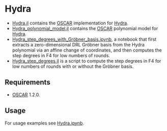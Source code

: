 # Hydra

- [Hydra.jl](./Hydra.jl) contains the [OSCAR](https://www.oscar-system.org/) implementation for [Hydra](https://doi.org/10.1007/978-3-031-30634-1_9).
- [Hydra_polynomial_model.jl](./Hydra_polynomial_model.jl) contains the [OSCAR](https://www.oscar-system.org/) polynomial model for [Hydra](https://doi.org/10.1007/978-3-031-30634-1_9).
- [Hydra_step_degrees_with_Gröbner_basis.ipynb](./Hydra_step_degrees_with_Gröbner_basis.ipynb), a notebook that first extracts a zero-dimensional DRL Gröbner basis from the Hydra polynomial via an affine change of coordinates, and then computes the step degrees in F4 for low numbers of rounds.
- [Hydra_step_degrees.jl](./Hydra_step_degrees.jl) is a script to compute the step degrees in F4 for low numbers of rounds with or without the Gröbner basis.

## Requirements
- [OSCAR](https://www.oscar-system.org/) 1.2.0.

## Usage
For usage examples see [Hydra.ipynb](./Hydra.ipynb).
